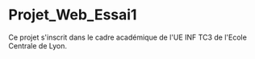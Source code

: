 # Projet_Web_Essai1
Ce projet s'inscrit dans le cadre académique de l'UE INF TC3 de l'Ecole Centrale de Lyon.
